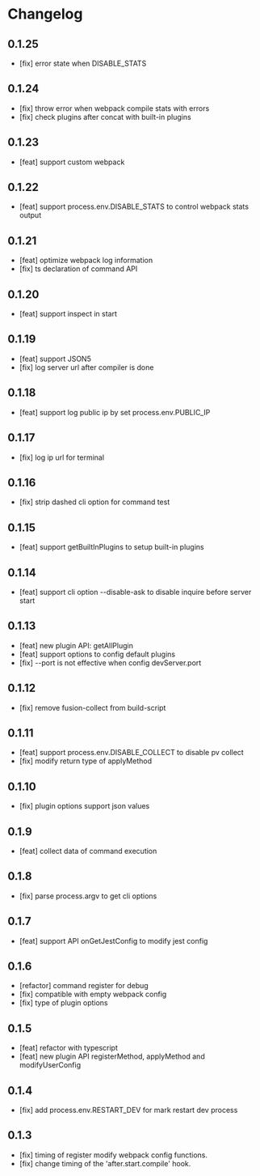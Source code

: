 # Changelog

## 0.1.25

- [fix] error state when DISABLE_STATS

## 0.1.24

- [fix] throw error when webpack compile stats with errors
- [fix] check plugins after concat with built-in plugins

## 0.1.23

- [feat] support custom webpack

## 0.1.22

- [feat] support process.env.DISABLE_STATS to control webpack stats output

## 0.1.21

- [feat] optimize webpack log information
- [fix] ts declaration of command API

## 0.1.20

- [feat] support inspect in start

## 0.1.19

- [feat] support JSON5
- [fix] log server url after compiler is done

## 0.1.18

- [feat] support log public ip by set process.env.PUBLIC_IP

## 0.1.17

- [fix] log ip url for terminal

## 0.1.16

- [fix] strip dashed cli option for command test

## 0.1.15

- [feat] support getBuiltInPlugins to setup built-in plugins

## 0.1.14

- [feat] support cli option --disable-ask to disable inquire before server start

## 0.1.13

- [feat] new plugin API: getAllPlugin
- [feat] support options to config default plugins
- [fix] --port is not effective when config devServer.port

## 0.1.12

- [fix] remove fusion-collect from build-script

## 0.1.11

- [feat] support process.env.DISABLE_COLLECT to disable pv collect
- [fix] modify return type of applyMethod

## 0.1.10

- [fix] plugin options support json values

## 0.1.9

- [feat] collect data of command execution

## 0.1.8

- [fix] parse process.argv to get cli options

## 0.1.7

- [feat] support API onGetJestConfig to modify jest config

## 0.1.6

- [refactor] command register for debug
- [fix] compatible with empty webpack config
- [fix] type of plugin options

## 0.1.5

- [feat] refactor with typescript
- [feat] new plugin API registerMethod, applyMethod and modifyUserConfig

## 0.1.4

- [fix] add process.env.RESTART_DEV for mark restart dev process

## 0.1.3

- [fix] timing of register modify webpack config functions.
- [fix] change timing of the 'after.start.compile' hook.
